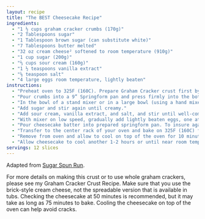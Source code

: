 ```yaml
---
layout: recipe
title: "The BEST Cheesecake Recipe"
ingredients:
  - "1 ½ cups graham cracker crumbs (170g)"
  - "2 Tablespoons sugar"
  - "1 Tablespoon brown sugar (can substitute white)"
  - "7 Tablespoons butter melted"
  - "32 oz cream cheese² softened to room temperature (910g)"
  - "1 cup sugar (200g)"
  - "⅔ cups sour cream (160g)"
  - "1 ½ teaspoons vanilla extract"
  - "⅛ teaspoon salt"
  - "4 large eggs room temperature, lightly beaten"
instructions:
  - "Preheat oven to 325F (160C). Prepare Graham Cracker crust first by combining graham cracker crumbs, sugar, and brown sugar, and stirring well. Add melted butter and use a fork to combine ingredients well."
  - "Pour crumbs into a 9” Springform pan and press firmly into the bottom and up the sides of your pan. Set aside."
  - "In the bowl of a stand mixer or in a large bowl (using a hand mixer) add cream cheese and stir until smooth and creamy (don’t over-beat or you’ll incorporate too much air)."
  - "Add sugar and stir again until creamy."
  - "Add sour cream, vanilla extract, and salt, and stir until well-combined. If using a stand mixer, make sure you pause periodically to scrape the sides and bottom of the bowl with a spatula so that all ingredients are evenly incorporated."
  - "With mixer on low speed, gradually add lightly beaten eggs, one at a time, stirring just until each egg is just incorporated. Once all eggs have been added, use a spatula to scrape the sides and bottom of the bowl again and make sure all ingredients are well combined."
  - "Pour cheesecake batter into prepared springform pan. To insure against leaks, place pan on a cookie sheet that’s been lined with foil."
  - "Transfer to the center rack of your oven and bake on 325F (160C) for 50-60 minutes (or longer as needed)."
  - "Remove from oven and allow to cool on top of the oven for 10 minutes. Once 10 minutes has passed, use a knife to gently loosen the crust from the inside of the springform pan. Do not remove the ring of the springform pan."
  - "Allow cheesecake to cool another 1-2 hours or until near room temperature before transferring to refrigerator and allowing to cool overnight or at least 6 hours. Remove the ring of the springform pan just before serving then return it to the pan to store."
servings: 12 slices
---
```


Adapted from [Sugar Spun Run](https://sugarspunrun.com/best-cheesecake-recipe/).

For more details on making this crust or to use whole graham crackers, please see my Graham Cracker Crust Recipe. Make sure that you use the brick-style cream cheese, not the spreadable version that is available in tubs. Checking the cheesecake at 50 minutes is recommended, but it may take as long as 75 minutes to bake. Cooling the cheesecake on top of the oven can help avoid cracks.